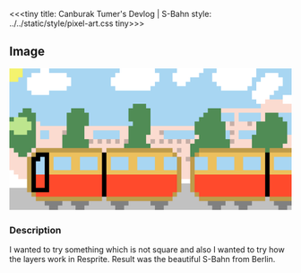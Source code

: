 <<<tiny
title: Canburak Tumer's Devlog | S-Bahn
style: ../../static/style/pixel-art.css
tiny>>>

## Image
![](../../static/pixel-art/Sbahn.gif)

### Description
I wanted to try something which is not square and also I wanted to try how the layers work in Resprite. Result was the beautiful S-Bahn from Berlin.